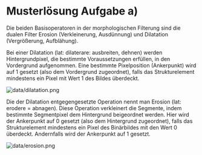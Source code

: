 # Musterlösung Aufgabe a)

Die beiden Basisoperatoren in der morphologischen Filterung sind die dualen Filter Erosion
(Verkleinerung, Ausdünnung) und Dilatation (Vergrößerung, Aufblähung).

Bei einer Dilatation (lat: dilaterare: ausbreiten, dehnen) werden Hintergrundpixel, die bestimmte
Voraussetzungen erfüllen, in den Vordergrund aufgenommen. Eine bestimmte Pixelposition (Ankerpunkt)
wird auf 1 gesetzt (also dem Vordergrund zugeordnet), falls das Strukturelement mindestens
ein Pixel mit Wert 1 des Bildes überdeckt.

![data/dilatation.png](data/dilatation.png)


Die der Dilatation entgegengesetzte Operation nennt man Erosion (lat: erodere = abnagen). Diese
Operation verkleinert die Segmente, indem bestimmte Segmentpixel dem Hintergrund beigeordnet
werden. Hier wird der Ankerpunkt auf 0 gesetzt (also dem Hintergrund zugeordnet), falls das
Strukturelement mindestens ein Pixel des Binärbildes mit den Wert 0 überdeckt. Andernfalls wird
der Ankerpunkt auf 1 gesetzt.

![data/erosion.png](data/erosion.png)
